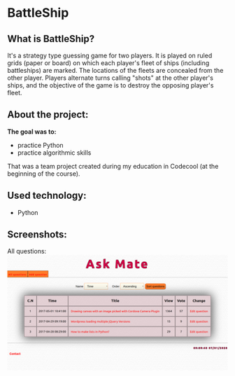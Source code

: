 # BattleShip

## What is BattleShip?
It's a strategy type guessing game for two players. It is played on ruled grids (paper or board) on which each player's fleet of ships (including battleships) are marked. The locations of the fleets are concealed from the other player. Players alternate turns calling "shots" at the other player's ships, and the objective of the game is to destroy the opposing player's fleet.

## About the project:
**The goal was to:**
* practice Python 
* practice algorithmic skills


That was a team project created during my education in Codecool (at the beginning of the course).

## Used technology:
* Python

## Screenshots:
All questions:
![alt text](https://github.com/KacperMitkowski/Ask-Mate/blob/master/screenshots/ask_mate_1.png)


